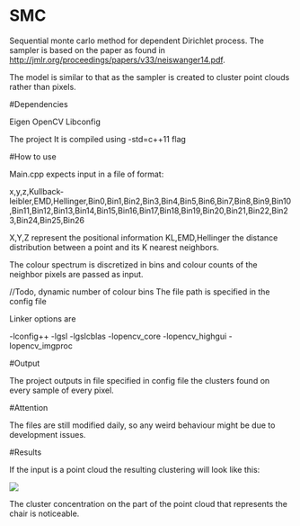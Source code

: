 # SMC

Sequential monte carlo method for dependent Dirichlet process.
The sampler is based on the paper as found in http://jmlr.org/proceedings/papers/v33/neiswanger14.pdf.

The model is similar to that as the sampler is created to cluster point clouds rather than pixels.

#Dependencies

Eigen
OpenCV
Libconfig

The project It is compiled using -std=c++11 flag

#How to use

Main.cpp expects input in a file of format:

x,y,z,Kullback-leibler,EMD,Hellinger,Bin0,Bin1,Bin2,Bin3,Bin4,Bin5,Bin6,Bin7,Bin8,Bin9,Bin10,Bin11,Bin12,Bin13,Bin14,Bin15,Bin16,Bin17,Bin18,Bin19,Bin20,Bin21,Bin22,Bin23,Bin24,Bin25,Bin26

X,Y,Z represent the positional information
KL,EMD,Hellinger the distance distribution between a point and its K nearest neighbors.

The colour spectrum is discretized in bins and colour counts of the neighbor pixels are passed as input.

//Todo, dynamic number of colour bins
The file path is specified in the config file

Linker options are

-lconfig++
-lgsl
-lgslcblas
-lopencv_core
-lopencv_highgui
-lopencv_imgproc


#Output

The project outputs in file specified in config file the clusters found on every sample of every pixel.

#Attention

The files are still modified daily, so any weird behaviour might be due to development issues.

#Results

If the input is a point cloud the resulting clustering will look like this:

![](https://github.com/github/hadjichristslave/SMC/master/images/initialCluster.png)

The cluster concentration on the part of the point cloud that represents the chair is noticeable.

